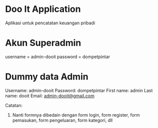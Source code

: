 # Doo It Application

Aplikasi untuk pencatatan keuangan pribadi

# Akun Superadmin

username = admin-dooit
password = dompetpintar

# Dummy data Admin

Username: admin-dooit
Password: dompetpintar
First name: admin
Last name: dooit
Email: admin-dooit@gmail.com

Catatan:
1. Nanti formnya dibedain dengan form login, form register, form pemasukan, form pengeluaran, form kategori, dll
